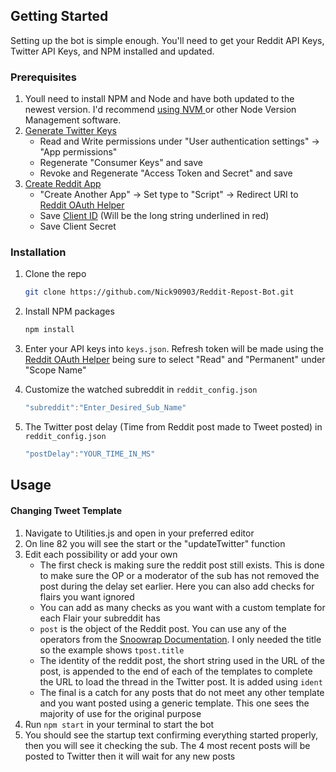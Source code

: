<!-- GETTING STARTED -->
## Getting Started

Setting up the bot is simple enough. You'll need to get your Reddit API Keys, Twitter API Keys, and NPM installed and updated.

### Prerequisites
<ol>
  <li>Youll need to install NPM and Node and have both updated to the newest version. I'd recommend <a href="https://github.com/nvm-sh/nvm"> using NVM </a> or other Node Version Management software.</li>
  <li><a href="https://developer.twitter.com/en/portal/dashboard">Generate Twitter Keys</a>
    <ul>
      <li>Read and Write permissions under "User authentication settings" -> "App permissions"</li>
      <li>Regenerate "Consumer Keys" and save</li>
      <li>Revoke and Regenerate "Access Token and Secret" and save</li>
    </ul>
  </li>
  <li><a href="https://www.reddit.com/prefs/apps">Create Reddit App</a>
    <ul>
      <li>"Create Another App" -> Set type to "Script" -> Redirect URI to <a href="https://not-an-aardvark.github.io/reddit-oauth-helper/">Reddit OAuth Helper</a></li>
      <li>Save <a href="https://imgbox.com/IsXjfzM7"> Client ID</a> (Will be the long string underlined in red)</li>
      <li>Save Client Secret</li>
    </ul>
  </li>
</ol>


### Installation

1. Clone the repo
   ```sh
   git clone https://github.com/Nick90903/Reddit-Repost-Bot.git
   ```
2. Install NPM packages
   ```sh
   npm install
   ```
3. Enter your API keys into `keys.json`. Refresh token will be made using the <a href="https://not-an-aardvark.github.io/reddit-oauth-helper/">Reddit OAuth Helper</a> being sure to select "Read" and "Permanent" under "Scope Name"

4. Customize the watched subreddit in `reddit_config.json`
   ```js
   "subreddit":"Enter_Desired_Sub_Name"
   ```
5. The Twitter post delay (Time from Reddit post made to Tweet posted) in `reddit_config.json `
   ```js
   "postDelay":"YOUR_TIME_IN_MS"
   ```
<!-- USAGE EXAMPLES -->
## Usage

#### Changing Tweet Template
<ol>
  <li>Navigate to Utilities.js and open in your preferred editor</li>
  <li>On line 82 you will see the start or the "updateTwitter" function</li>
  <li>Edit each possibility or add your own 
    <ul>
      <li>The first check is making sure the reddit post still exists. This is done to make sure the OP or a moderator of the sub has not removed the post during the delay set earlier. Here you can also add checks for flairs you want ignored</li>
      <li>You can add as many checks as you want with a custom template for each Flair your subreddit has</li>
      <li><code>post</code> is the object of the Reddit post. You can use any of the operators from the <a href="https://not-an-aardvark.github.io/snoowrap/">Snoowrap Documentation</a>. I only needed the title so the example shows <code>tpost.title</code></li>
      <li>The identity of the reddit post, the short string used in the URL of the post, is appended to the end of each of the templates to complete the URL to load the thread in the Twitter post. It is added using <code>ident</code></li>
      <li>The final is a catch for any posts that do not meet any other template and you want posted using a generic template. This one sees the majority of use for the original purpose
    </ul>
    <li>Run <code>npm start</code> in your terminal to start the bot</li>
    <li>You should see the startup text confirming everything started properly, then you will see it checking the sub. The 4 most recent posts will be posted to Twitter then it will wait for any new posts</li>
  </li>
</ol>
